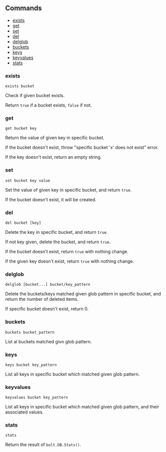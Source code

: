 ## Commands

* [exists](#exists)
* [get](#get)
* [set](#set)
* [del](#del)
* [delglob](#delglob)
* [buckets](#buckets)
* [keys](#keys)
* [keyvalues](#keyvalues)
* [stats](#stats)

### exists

```
exists bucket
```

Check if given bucket exists.

Return `true` if a bucket exists, `false` if not.

### get

```
get bucket key
```

Return the value of given key in specific bucket.

If the bucket doesn't exist, throw "specific bucket 'x' does not exist" error.

If the key doesn't exist, return an empty string.

### set

```
set bucket key value
```

Set the value of given key in specific bucket, and return `true`.

If the bucket doesn't exist, it will be created.

### del

```
del bucket [key]
```

Delete the key in specific bucket, and return `true`.

If not key given, delete the bucket, and return `true`.

If the bucket doesn't exist, return `true` with nothing change.

If the given key doesn't exist, return `true` with nothing change.

### delglob

```
delglob [bucket...] bucket/key_pattern
```

Delete the buckets/keys matched given glob pattern in specific bucket, and return the number of deleted items.

If specific bucket doesn't exist, return 0.

### buckets

```
buckets bucket_pattern
```

List al buckets matched givn glob pattern.

### keys

```
keys bucket key_pattern
```

List all keys in specific bucket which matched given glob pattern.

### keyvalues

```
keyvalues bucket key_pattern
```

List all keys in specific bucket which matched given glob pattern, and their associated values.

### stats

```
stats
```

Return the result of `bolt.DB.Stats()`.
